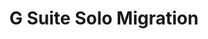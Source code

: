 ---sort_key: 8layout: "sku"id: g-suite-solo-migration-setuptitle: "G Suite Solo Migration"heading: "G Suite Solo Migration"sub-title: "Emails, contacts and calendars migrated for 1 user. Unlimited mailboxes configured for your team."category: "Sales Digital Transformation"category_description: "Modernise businesses with next-gen tech."keywords: ""features: - feature: "Files, Emails, Contacts and Calendars migrated for 1 user" - feature: "Unlimited mailboxes configured for your team" - feature: "Professional project management" - feature: "Less than 21 days full implementation time" - feature: "30 days post-project support"price: "899"unit: "setup"australia_only: ""---